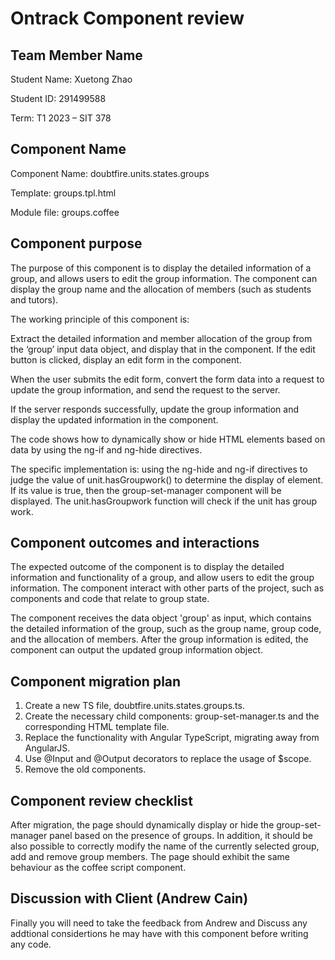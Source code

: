 # Ontrack Component review

## Team Member Name

Student Name: Xuetong Zhao

Student ID: 291499588

Term:  T1 2023 – SIT 378

## Component Name

Component Name: doubtfire.units.states.groups

Template: groups.tpl.html

Module file: groups.coffee

## Component purpose

The purpose of this component is to display the detailed information of a group, and allows users to edit the group information. The component can display the group name and the allocation of members (such as students and tutors). 

The working principle of this component is:

Extract the detailed information and member allocation of the group from the ‘group’ input data object, and display that in the component.
If the edit button is clicked, display an edit form in the component.

When the user submits the edit form, convert the form data into a request to update the group information, and send the request to the server.

If the server responds successfully, update the group information and display the updated information in the component.

The code shows how to dynamically show or hide HTML elements based on data by using the ng-if and ng-hide directives.

The specific implementation is: using the ng-hide and ng-if directives to judge the value of unit.hasGroupwork() to determine the display of element. If its value is true, then the group-set-manager component will be displayed. The unit.hasGroupwork function will check if the unit has group work.


## Component outcomes and interactions

The expected outcome of the component is to display the detailed information and functionality of a group, and allow users to edit the group information. The component interact with other parts of the project, such as components and code that relate to group state. 

The component receives the data object 'group' as input, which contains the detailed information of the group, such as the group name, group code, and the allocation of members. After the group information is edited, the component can output the updated group information object.


## Component migration plan

1. Create a new TS file, doubtfire.units.states.groups.ts.
2. Create the necessary child components: group-set-manager.ts and the corresponding HTML template file.
3. Replace the functionality with Angular TypeScript, migrating away from AngularJS.
4. Use @Input and @Output decorators to replace the usage of $scope.
5. Remove the old components.


## Component review checklist

After migration, the page should dynamically display or hide the group-set-manager panel based on the presence of groups. In addition, it should be also possible to correctly modify the name of the currently selected group, add and remove group members. The page should exhibit the same behaviour as the coffee script component.

## Discussion with Client (Andrew Cain)

Finally you will need to take the feedback from Andrew and Discuss any addtional considertions he
may have with this component before writing any code.
